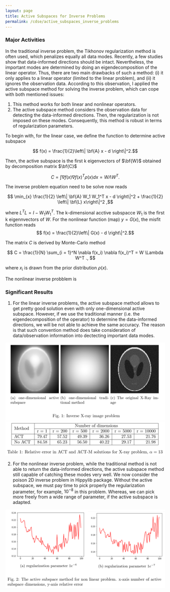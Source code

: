 ```yaml
---
layout: page
title: Active Subspaces for Inverse Problems
permalink: /cdse/active_subspaces_inverse_problems
---
```


### Major Activities 
In the traditional inverse problem, the Tikhonov regularization method is often used, which penalizes equally all data modes. Recently, a few studies show that data-informed directions should be intact. Nevertheless, the important modes are determined by doing an eigendecomposition of the linear operator. Thus, there are two main drawbacks of such a method: (i) it only applies to a linear operator (limited to the linear problem), and (ii) it ignores the observation data. According to this observation, I applied the active subspace method for solving the inverse problem, which can cope with both mentioned issues:
1. This method works for both linear and nonlinear operators. 
2. The active subspace method considers the observation data for detecting the data-informed directions. Then, the regularization is not imposed on these modes. Consequently, this method is robust in terms of regularization parameters.

To begin with, for the linear case, we define the function to determine active subspace

$$ f(x) = \frac{1}{2}\left\| \bf{A} x - d \right\|^2.$$

Then, the active subspace is the first k eigenvectors of $\bf{W}$ obtained by decomposition matrix $\bf{C}$ 

$$ C = \int \nabla f(x) \nabla f(x)^T \rho(x) dx  = W \Lambda W^T .$$

The inverse problem equation need to be solve now reads

$$ \min_{x} \frac{1}{2} \left\| \bf{A} W_1 W_1^T x - d \right\|^2 + \frac{1}{2} \left\| \bf{L} x\right\|^2 ,$$

where $L^T L = I - W_1 W_1^T$. The k-dimensional acctive subspacce $W_1$ is the first k eigennvectors of $W$.
For the nonlinear function (map) $y = G(x)$, the misfit function reads
$$ f(x) = \frac{1}{2}\left\| G(x) - d \right\|^2.$$

The matrix $C$ is derived by Monte-Carlo method

$$ C = \frac{1}{N} \sum_{i = 1}^N \nabla f(x_i) \nabla f(x_i)^T = W \Lambda W^T ., $$

where $x_i$ is drawn from the prior distribution $\rho(x)$.

The nonlinear inverse probblem is

$$  $$

### Significant Results
1. For the linear inverse problems, the active subspace method allows to get pretty good solution even with only one-dimensional active subspace. However, if we use the traditional manner (i.e. the eigendecomposition of the operator) to determine the data-informed directions, we will be not able to achieve the same accuracy. The reason is that such convention method does take consideration of data/observation information into dectecting important data modes.

![](/assets/figures/hainguyen/AS_X_ray_1.png "fig:" )
![](/assets/figures/hainguyen/AS_X_ray_2.png "fig:")

2. For the nonlinear inverse problem, while the traditional method is not able to return the data-informed directions, the active subspace method still capable of catching these modes very well. We now consider the poison 2D inverse problem in Hippylib package. Without the active subspace, we must pay time to pick properly the regularization parameter, for example, $10^{-8}$ in this problem. Whereas, we can pick more freely from a wide range of parameter, if the active subspace is adapted.

![](/assets/figures/hainguyen/Nonlinear_1.png "fig:")

